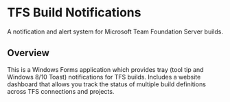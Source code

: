 # TFS Build Notifications
A notification and alert system for Microsoft Team Foundation Server builds.

## Overview

This is a Windows Forms application which provides tray (tool tip and Windows 8/10 Toast) notifications for TFS builds. Includes a website dashboard that allows you track the status of multiple build definitions across TFS connections and projects.
